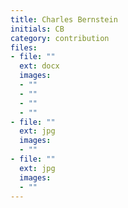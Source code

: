 ```yaml
---
title: Charles Bernstein
initials: CB
category: contribution
files:
- file: ""
  ext: docx
  images:
  - ""
  - ""
  - ""
  - ""
- file: ""
  ext: jpg
  images:
  - ""
- file: ""
  ext: jpg
  images:
  - ""
---
```


